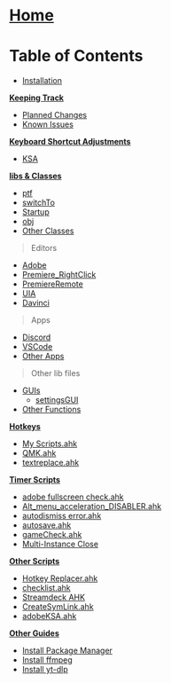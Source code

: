 # [Home](Home)

# Table of Contents

* [Installation](https://github.com/Tomshiii/ahk/wiki/Installation)

<u>**Keeping Track**</u>

* [Planned Changes](https://github.com/users/Tomshiii/projects/1)
* [Known Issues](https://github.com/users/Tomshiii/projects/2)

<u>**Keyboard Shortcut Adjustments**</u>

* [KSA](https://github.com/Tomshiii/ahk/wiki/Keyboard-Shortcut-Adjustments)

<u>**libs & Classes**</u>

* [ptf](https://github.com/Tomshiii/ahk/wiki/ptf.ahk)
* [switchTo](https://github.com/Tomshiii/ahk/wiki/switchTo-Functions)
* [Startup](https://github.com/Tomshiii/ahk/wiki/Startup-Functions)
* [obj](https://github.com/Tomshiii/ahk/wiki/Obj-Functions)
* [Other Classes](https://github.com/Tomshiii/ahk/wiki/Other-Classes)

> Editors
* [Adobe](https://github.com/Tomshiii/ahk/wiki/Adobe-Functions)
* [Premiere_RightClick](https://github.com/Tomshiii/ahk/wiki/Premiere_RightClick.ahk)
* [PremiereRemote](https://github.com/Tomshiii/ahk/wiki/PremiereRemote)
* [UIA](https://github.com/Tomshiii/ahk/wiki/UIA)
* [Davinci](https://github.com/Tomshiii/ahk/wiki/Davinci-Resolve-Functions)

> Apps
* [Discord](https://github.com/Tomshiii/ahk/wiki/Discord.ahk)
* [VSCode](https://github.com/Tomshiii/ahk/wiki/VSCode.ahk)
* [Other Apps](https://github.com/Tomshiii/ahk/wiki/Other-Apps)


> Other lib files
* [GUIs](https://github.com/Tomshiii/ahk/wiki/GUIs)
    * [settingsGUI](https://github.com/Tomshiii/ahk/wiki/settingsGUI())
* [Other Functions](https://github.com/Tomshiii/ahk/wiki/Other-Functions)


<u>**Hotkeys**</u>

* [My Scripts.ahk](https://github.com/Tomshiii/ahk/wiki/My-Scripts.ahk)
* [QMK.ahk](https://github.com/Tomshiii/ahk/wiki/QMK.ahk)
* [textreplace.ahk](https://github.com/Tomshiii/ahk/wiki/textreplace.ahk)

<u>**Timer Scripts**</u>

* [adobe fullscreen check.ahk](https://github.com/Tomshiii/ahk/wiki/adobe-fullscreen-check.ahk)
* [Alt_menu_acceleration_DISABLER.ahk](https://github.com/Tomshiii/ahk/wiki/Alt_menu_acceleration_DISABLER.ahk)
* [autodismiss error.ahk](https://github.com/Tomshiii/ahk/wiki/autodismiss-error.ahk)
* [autosave.ahk](https://github.com/Tomshiii/ahk/wiki/autosave.ahk)
* [gameCheck.ahk](https://github.com/Tomshiii/ahk/wiki/gameCheck.ahk)
* [Multi-Instance Close](https://github.com/Tomshiii/ahk/wiki/Multi-Instance-Close.ahk)

<u>**Other Scripts**</u>

* [Hotkey Replacer.ahk](https://github.com/Tomshiii/ahk/wiki/Hotkey-Replacer.ahk)
* [checklist.ahk](https://github.com/Tomshiii/ahk/wiki/checklist.ahk)
* [Streamdeck AHK](https://github.com/Tomshiii/ahk/wiki/Streamdeck-AHK)
* [CreateSymLink.ahk](https://github.com/Tomshiii/ahk/wiki/CreateSymLink.ahk)
* [adobeKSA.ahk](https://github.com/Tomshiii/ahk/wiki/adobeKSA.ahk)

<u>**Other Guides**</u>

* [Install Package Manager](https://github.com/Tomshiii/ahk/wiki/Install-Package-Manager)
* [Install ffmpeg](https://github.com/Tomshiii/ahk/wiki/Install-ffmpeg)
* [Install yt-dlp](https://github.com/Tomshiii/ahk/wiki/Install-yt%E2%80%90dlp)
